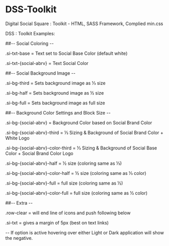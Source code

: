 DSS-Toolkit
============

Digital Social Square : Toolkit - HTML, SASS Framework, Complied min.css

DSS : Toolkit Examples:

##-- Social Coloring --

.si-txt-base = Text set to Social Base Color (default white)

.si-txt-{social-abrv} = Text Social Color

##-- Social Background Image --

.si-bg-third = Sets background image as ⅓ size

.si-bg-half = Sets background image as ½ size

.si-bg-full = Sets background image as full size

##-- Background Color Settings and Block Size --

.si-bg-{social-abrv} = Background Color based on Social Brand Color

.si-bg-{social-abrv}-third = ⅓ Sizing & Background of Social Brand Color + White Logo

.si-bg-{social-abrv}-color-third = ⅓ Sizing & Background of Social Base Color + Social Brand Color Logo

.si-bg-{social-abrv}-half = ½ size (coloring same as ⅓)

.si-bg-{social-abrv}-color-half = ½ size (coloring same as ⅓ color)

.si-bg-{social-abrv}-full = full size (coloring same as ½)

.si-bg-{social-abrv}-color-full = full size (coloring same as ½ color)

##-- Extra --

.row-clear = will end line of icons and push following below

.si-txt = gives a margin of 5px (best on text links)

-- If option is active hovering over either Light or Dark application will show the negative.
